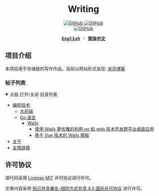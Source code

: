 <h1 align="center">Writing</h1>

<p align="center">
  <a href="https://github.com/misitebao/writing/blob/main/LICENSE">
    <img alt="GitHub" src="https://img.shields.io/github/license/misitebao/writing"/>
  </a>
  <a href="https://github.com/misitebao/yakia">
    <img alt="GitHub" src="https://cdn.jsdelivr.net/gh/misitebao/yakia/assets/badge_flat.svg"/>
  </a>
  <br/>
  <a href="http://creativecommons.org/licenses/by-sa/4.0/">
    <img alt="GitHub" src="https://i.creativecommons.org/l/by-sa/4.0/88x31.png"/>
  </a>
</p>

<div align="center">
<strong>
<samp>

[English](README.md) · [简体中文](README.zh-Hans.md)

</samp>
</strong>
</div>

## 项目介绍

本项目用于存储我的写作作品。目前以网站形式呈现:
[米司博客](https://blog.misitebao.com)

### 帖子列表

<details open>
  <summary>点我 打开/关闭 目录列表</summary>

- [编程技术](../zh-Hans/posts/programming-technology/)
  - [大前端](../zh-Hans/posts/programming-technology/frontend/)
  - [Go 语言](../zh-Hans/posts/programming-technology/go/)
    - [Wails](../zh-Hans/posts/programming-technology/go/wails/)
      - [使用 Wails 更优雅的利用 go 和 web 技术开发跨平台桌面应用](../zh-Hans/posts/programming-technology/go/wails/go-and-web-technology-to-develop-cross-platform-desktop-applications.md)
      - [基于 Vue 技术的 Wails 模板](../zh-Hans/posts/programming-technology/go/wails/wails-template-based-on-vue-technology.md)
- [关于](../zh-Hans/about.md)
- [友情链接](../zh-Hans/links.md)

</details>

## 许可协议

源代码采用 [License MIT](../LICENSE) 许可协议进行许可。

文章内容采用
[知识共享署名-相同方式共享 4.0 国际许可协议](http://creativecommons.org/licenses/by-sa/4.0/)
进行许可。
